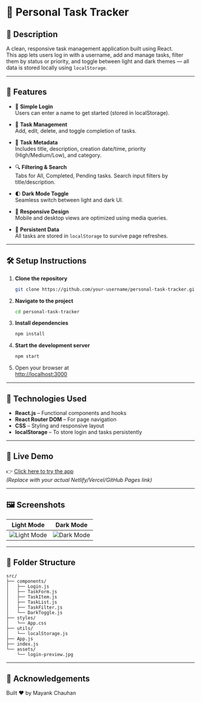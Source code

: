 # 📝 Personal Task Tracker

## 📖 Description
A clean, responsive task management application built using React.  
This app lets users log in with a username, add and manage tasks, filter them by status or priority, and toggle between light and dark themes — all data is stored locally using `localStorage`.

---

## 🚀 Features
- 🔐 **Simple Login**  
  Users can enter a name to get started (stored in localStorage).

- 🧾 **Task Management**  
  Add, edit, delete, and toggle completion of tasks.

- 🧮 **Task Metadata**  
  Includes title, description, creation date/time, priority (High/Medium/Low), and category.

- 🔍 **Filtering & Search**  
  Tabs for All, Completed, Pending tasks. Search input filters by title/description.

- 🌓 **Dark Mode Toggle**  
  Seamless switch between light and dark UI.

- 🧱 **Responsive Design**  
  Mobile and desktop views are optimized using media queries.

- 💾 **Persistent Data**  
  All tasks are stored in `localStorage` to survive page refreshes.

---

## 🛠 Setup Instructions

1. **Clone the repository**
   ```bash
   git clone https://github.com/your-username/personal-task-tracker.git
   ```

2. **Navigate to the project**
   ```bash
   cd personal-task-tracker
   ```

3. **Install dependencies**
   ```bash
   npm install
   ```

4. **Start the development server**
   ```bash
   npm start
   ```

5. Open your browser at  
   [http://localhost:3000](http://localhost:3000)

---

## 🧰 Technologies Used

- **React.js** – Functional components and hooks  
- **React Router DOM** – For page navigation  
- **CSS** – Styling and responsive layout  
- **localStorage** – To store login and tasks persistently  

---

## 🔗 Live Demo
👉 [Click here to try the app](https://your-live-demo-link.vercel.app)  
_(Replace with your actual Netlify/Vercel/GitHub Pages link)_

---

## 🖼 Screenshots

| Light Mode                          | Dark Mode                           |
|------------------------------------|-------------------------------------|
| ![Light Mode](public/screenshots/loginlight.jpg) | ![Dark Mode](public/screenshots/dark.png) |


---

## 📂 Folder Structure

```
src/
├── components/
│   ├── Login.js
│   ├── TaskForm.js
│   ├── TaskItem.js
│   ├── TaskList.js
│   ├── TaskFilter.js
│   └── DarkToggle.js
├── styles/
│   └── App.css
├── utils/
│   └── localStorage.js
├── App.js
├── index.js
└── assets/
    └── login-preview.jpg
```

---


## 🙌 Acknowledgements

Built ❤️ by Mayank Chauhan